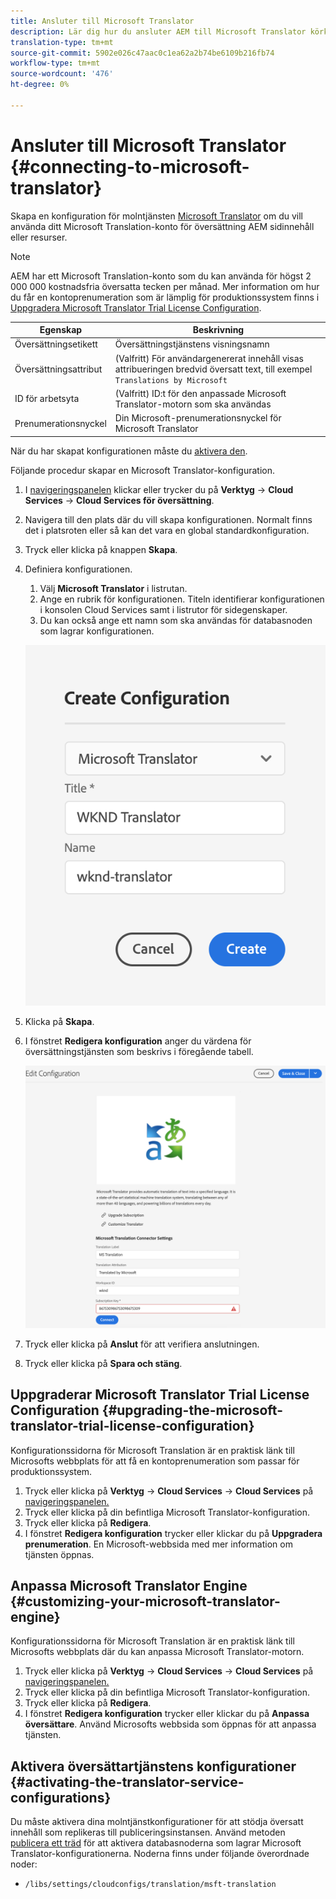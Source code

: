 ```yaml
---
title: Ansluter till Microsoft Translator
description: Lär dig hur du ansluter AEM till Microsoft Translator körklart för att automatisera ditt arbetsflöde för översättning.
translation-type: tm+mt
source-git-commit: 5902e026c47aac0c1ea62a2b74be6109b216fb74
workflow-type: tm+mt
source-wordcount: '476'
ht-degree: 0%

---
```



# Ansluter till Microsoft Translator {#connecting-to-microsoft-translator}

Skapa en konfiguration för molntjänsten [Microsoft Translator](https://hub.microsofttranslator.com) om du vill använda ditt Microsoft Translation-konto för översättning AEM sidinnehåll eller resurser.

>[!NOTE]
>
>AEM har ett Microsoft Translation-konto som du kan använda för högst 2 000 000 kostnadsfria översatta tecken per månad. Mer information om hur du får en kontoprenumeration som är lämplig för produktionssystem finns i [Uppgradera Microsoft Translator Trial License Configuration](#upgrading-the-microsoft-translator-trial-license-configuration).

| Egenskap | Beskrivning |
|---|---|
| Översättningsetikett | Översättningstjänstens visningsnamn |
| Översättningsattribut | (Valfritt) För användargenererat innehåll visas attribueringen bredvid översatt text, till exempel `Translations by Microsoft` |
| ID för arbetsyta | (Valfritt) ID:t för den anpassade Microsoft Translator-motorn som ska användas |
| Prenumerationsnyckel | Din Microsoft-prenumerationsnyckel för Microsoft Translator |

När du har skapat konfigurationen måste du [aktivera den](#activating-the-translator-service-configurations).

Följande procedur skapar en Microsoft Translator-konfiguration.

1. I [navigeringspanelen](/help/sites-cloud/authoring/getting-started/basic-handling.md#first-steps) klickar eller trycker du på **Verktyg** -> **Cloud Services** -> **Cloud Services för översättning**.
1. Navigera till den plats där du vill skapa konfigurationen. Normalt finns det i platsroten eller så kan det vara en global standardkonfiguration.
1. Tryck eller klicka på knappen **Skapa**.
1. Definiera konfigurationen.
   1. Välj **Microsoft Translator** i listrutan.
   1. Ange en rubrik för konfigurationen. Titeln identifierar konfigurationen i konsolen Cloud Services samt i listrutor för sidegenskaper.
   1. Du kan också ange ett namn som ska användas för databasnoden som lagrar konfigurationen.

   ![Skapa översättningskonfiguration](../assets/create-translation-config.png)

1. Klicka på **Skapa**.
1. I fönstret **Redigera konfiguration** anger du värdena för översättningstjänsten som beskrivs i föregående tabell.

   ![Redigera översättningskonfiguration](../assets/edit-translation-config.png)

1. Tryck eller klicka på **Anslut** för att verifiera anslutningen.
1. Tryck eller klicka på **Spara och stäng**.

## Uppgraderar Microsoft Translator Trial License Configuration {#upgrading-the-microsoft-translator-trial-license-configuration}

Konfigurationssidorna för Microsoft Translation är en praktisk länk till Microsofts webbplats för att få en kontoprenumeration som passar för produktionssystem.

1. Tryck eller klicka på **Verktyg** -> **Cloud Services** -> **Cloud Services** på [navigeringspanelen.](/help/sites-cloud/authoring/getting-started/basic-handling.md#first-steps)
1. Tryck eller klicka på din befintliga Microsoft Translator-konfiguration.
1. Tryck eller klicka på **Redigera**.
1. I fönstret **Redigera konfiguration** trycker eller klickar du på **Uppgradera prenumeration**. En Microsoft-webbsida med mer information om tjänsten öppnas.

## Anpassa Microsoft Translator Engine {#customizing-your-microsoft-translator-engine}

Konfigurationssidorna för Microsoft Translation är en praktisk länk till Microsofts webbplats där du kan anpassa Microsoft Translator-motorn.

1. Tryck eller klicka på **Verktyg** -> **Cloud Services** -> **Cloud Services** på [navigeringspanelen.](/help/sites-cloud/authoring/getting-started/basic-handling.md#first-steps)
1. Tryck eller klicka på din befintliga Microsoft Translator-konfiguration.
1. Tryck eller klicka på **Redigera**.
1. I fönstret **Redigera konfiguration** trycker eller klickar du på **Anpassa översättare**. Använd Microsofts webbsida som öppnas för att anpassa tjänsten.

## Aktivera översättartjänstens konfigurationer {#activating-the-translator-service-configurations}

Du måste aktivera dina molntjänstkonfigurationer för att stödja översatt innehåll som replikeras till publiceringsinstansen. Använd metoden [publicera ett träd](/help/sites-cloud/authoring/fundamentals/publishing-pages.md#publishing-and-unpublishing-a-tree) för att aktivera databasnoderna som lagrar Microsoft Translator-konfigurationerna. Noderna finns under följande överordnade noder:

* `/libs/settings/cloudconfigs/translation/msft-translation`
